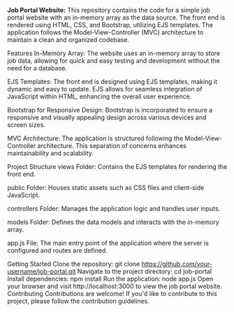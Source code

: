 
**Job Portal Website:**
This repository contains the code for a simple job portal website with an in-memory array as the data source. The front end is rendered using HTML, CSS, and Bootstrap, utilizing EJS templates. The application follows the Model-View-Controller (MVC) architecture to maintain a clean and organized codebase.

Features
In-Memory Array: The website uses an in-memory array to store job data, allowing for quick and easy testing and development without the need for a database.

EJS Templates: The front end is designed using EJS templates, making it dynamic and easy to update. EJS allows for seamless integration of JavaScript within HTML, enhancing the overall user experience.

Bootstrap for Responsive Design: Bootstrap is incorporated to ensure a responsive and visually appealing design across various devices and screen sizes.

MVC Architecture: The application is structured following the Model-View-Controller architecture. This separation of concerns enhances maintainability and scalability.

Project Structure
views Folder: Contains the EJS templates for rendering the front end.

public Folder: Houses static assets such as CSS files and client-side JavaScript.

controllers Folder: Manages the application logic and handles user inputs.

models Folder: Defines the data models and interacts with the in-memory array.

app.js File: The main entry point of the application where the server is configured and routes are defined.

Getting Started
Clone the repository: git clone https://github.com/your-username/job-portal.git
Navigate to the project directory: cd job-portal
Install dependencies: npm install
Run the application: node app.js
Open your browser and visit http://localhost:3000 to view the job portal website.
Contributing
Contributions are welcome! If you'd like to contribute to this project, please follow the contribution guidelines.
